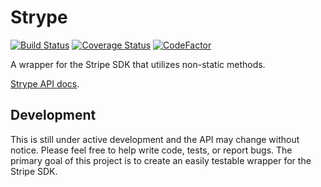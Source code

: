 # Strype

[![Build Status](https://travis-ci.org/bulldogcreative/strype.svg?branch=master)](https://travis-ci.org/bulldogcreative/strype)
[![Coverage Status](https://coveralls.io/repos/github/bulldogcreative/strype/badge.svg?branch=master)](https://coveralls.io/github/bulldogcreative/strype?branch=master)
[![CodeFactor](https://www.codefactor.io/repository/github/bulldogcreative/strype/badge)](https://www.codefactor.io/repository/github/bulldogcreative/strype)

A wrapper for the Stripe SDK that utilizes non-static methods.

[Strype API docs](https://docs.bulldog.cloud/strype/v0.8.0/).

## Development

This is still under active development and the API may change without notice.
Please feel free to help write code, tests, or report bugs. The primary goal
of this project is to create an easily testable wrapper for the Stripe SDK.
